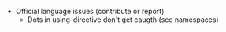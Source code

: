 * Official language issues (contribute or report)
    + Dots in using-directive don't get caugth (see namespaces)